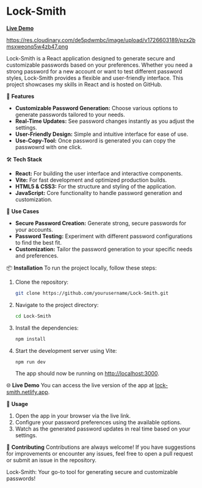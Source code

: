 # Lock-Smith

**[Live Demo](https://lock-smith.netlify.app)**

https://res.cloudinary.com/de5pdwmbc/image/upload/v1726603189/pzx2bmsxweonq5w4zb47.png

Lock-Smith is a React application designed to generate secure and customizable passwords based on your preferences. Whether you need a strong password for a new account or want to test different password styles, Lock-Smith provides a flexible and user-friendly interface. This project showcases my skills in React and is hosted on GitHub.

🚀 **Features**
- **Customizable Password Generation:** Choose various options to generate passwords tailored to your needs.
- **Real-Time Updates:** See password changes instantly as you adjust the settings.
- **User-Friendly Design:** Simple and intuitive interface for ease of use.
- **Use-Copy-Tool:** Once password is generated you can copy the passwowrd with one click.
  
🛠️ **Tech Stack**
- **React:** For building the user interface and interactive components.
- **Vite:** For fast development and optimized production builds.
- **HTML5 & CSS3:** For the structure and styling of the application.
- **JavaScript:** Core functionality to handle password generation and customization.

🎯 **Use Cases**
- **Secure Password Creation:** Generate strong, secure passwords for your accounts.
- **Password Testing:** Experiment with different password configurations to find the best fit.
- **Customization:** Tailor the password generation to your specific needs and preferences.

📦 **Installation**
To run the project locally, follow these steps:

1. Clone the repository:
   ```bash
   git clone https://github.com/yourusername/Lock-Smith.git
   ```

2. Navigate to the project directory:
   ```bash
   cd Lock-Smith
   ```

3. Install the dependencies:
   ```bash
   npm install
   ```

4. Start the development server using Vite:
   ```bash
   npm run dev
   ```

   The app should now be running on [http://localhost:3000](http://localhost:3000).

🌐 **Live Demo**
You can access the live version of the app at [lock-smith.netlify.app](https://lock-smith.netlify.app).

📄 **Usage**
1. Open the app in your browser via the live link.
2. Configure your password preferences using the available options.
3. Watch as the generated password updates in real time based on your settings.

🤝 **Contributing**
Contributions are always welcome! If you have suggestions for improvements or encounter any issues, feel free to open a pull request or submit an issue in the repository.

Lock-Smith: Your go-to tool for generating secure and customizable passwords!
